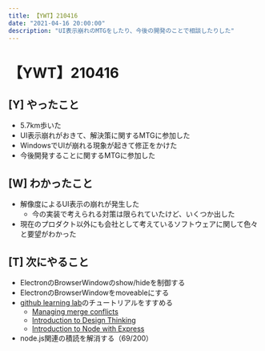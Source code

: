 ```yaml
---
title: 【YWT】210416
date: "2021-04-16 20:00:00"
description: "UI表示崩れのMTGをしたり、今後の開発のことで相談したりした"
---
```


# 【YWT】210416

## [Y] やったこと

- 5.7km歩いた
- UI表示崩れがおきて、解決策に関するMTGに参加した
- WindowsでUIが崩れる現象が起きて修正をかけた
- 今後開発することに関するMTGに参加した

## [W] わかったこと

- 解像度によるUI表示の崩れが発生した
  - 今の実装で考えられる対策は限られていたけど、いくつか出した
- 現在のプロダクト以外にも会社として考えているソフトウェアに関して色々と要望がわかった

## [T] 次にやること

- ElectronのBrowserWindowのshow/hideを制御する
- ElectronのBrowserWindowをmoveableにする
- [github learning lab](https://lab.github.com/githubtraining)のチュートリアルをすすめる
  - [Managing merge conflicts](https://lab.github.com/githubtraining/managing-merge-conflicts)
  - [Introduction to Design Thinking](https://lab.github.com/githubtraining/introduction-to-design-thinking)
  - [Introduction to Node with Express](https://lab.github.com/everydeveloper/introduction-to-node-with-express)
- node.js関連の積読を解消する（69/200）
